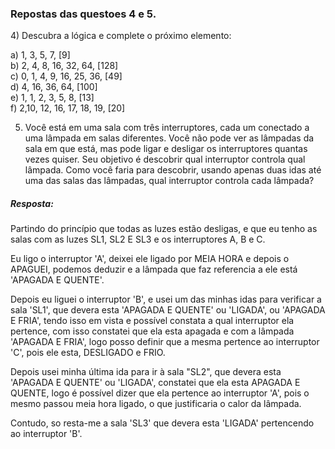 <h3>Repostas das questoes 4 e 5.</h3>
4) Descubra a lógica e complete o próximo elemento:

a) 1, 3, 5, 7, [9] <br>
b) 2, 4, 8, 16, 32, 64, [128] <br>
c) 0, 1, 4, 9, 16, 25, 36, [49] <br>
d) 4, 16, 36, 64, [100] <br>
e) 1, 1, 2, 3, 5, 8, [13] <br>
f) 2,10, 12, 16, 17, 18, 19, [20] <br>

5) Você está em uma sala com três interruptores, cada um conectado a uma lâmpada em salas diferentes. 
Você não pode ver as lâmpadas da sala em que está, mas pode ligar e desligar os interruptores quantas vezes quiser. 
Seu objetivo é descobrir qual interruptor controla qual lâmpada. Como você faria para descobrir, usando apenas duas idas até uma das salas das lâmpadas, qual interruptor controla cada lâmpada? <br>

<h5>Resposta: </h5>
Partindo do princípio que todas as luzes estão desligas, e que eu tenho as salas com as luzes SL1, SL2 E SL3 e os interruptores A, B e C. <br>

Eu ligo o interruptor 'A', deixei ele ligado por MEIA HORA e depois o APAGUEI, podemos deduzir e a lâmpada que faz referencia a ele está 'APAGADA E QUENTE'. <br>

Depois eu liguei o interruptor 'B', e usei um das minhas idas para verificar a sala 'SL1', que devera esta 'APAGADA E QUENTE' ou 'LIGADA', ou 'APAGADA E FRIA', tendo isso em vista e possível constata a qual interruptor ela pertence, com isso constatei que ela esta apagada e com a lâmpada 'APAGADA E FRIA', logo posso definir que a mesma pertence ao interruptor 'C', pois ele esta, DESLIGADO e FRIO. <br>

Depois usei minha última ida para ir à sala "SL2", que devera esta 'APAGADA E QUENTE' ou 'LIGADA', constatei que ela esta APAGADA E QUENTE, logo é possível dizer que ela pertence ao interruptor 'A', pois o mesmo passou meia hora ligado, o que justificaria o calor da lâmpada. <br>

Contudo, so resta-me a sala 'SL3' que devera esta 'LIGADA' pertencendo ao interruptor 'B'.
